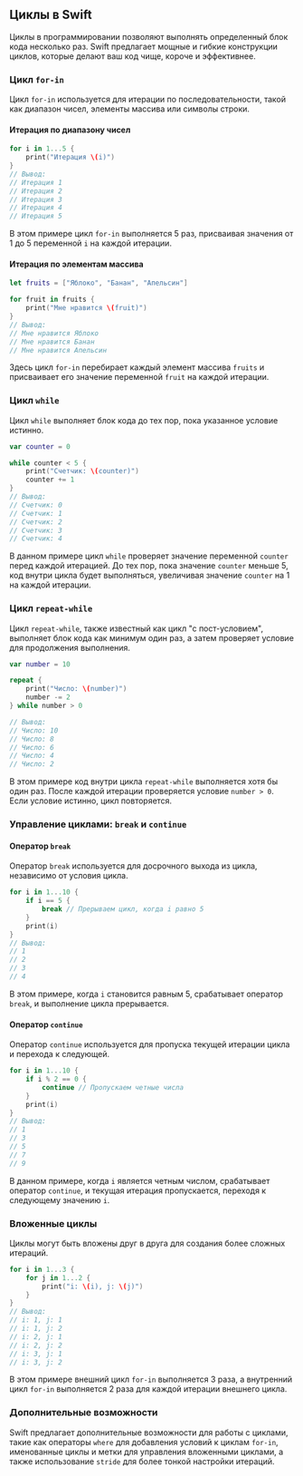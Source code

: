 ## Циклы в Swift

Циклы в программировании позволяют выполнять определенный блок кода несколько раз. Swift предлагает мощные и гибкие конструкции циклов, которые делают ваш код чище, короче и эффективнее.

### Цикл `for-in`

Цикл `for-in` используется для итерации по последовательности, такой как диапазон чисел, элементы массива или символы строки.

#### Итерация по диапазону чисел

```swift
for i in 1...5 {
    print("Итерация \(i)")
}
// Вывод:
// Итерация 1
// Итерация 2
// Итерация 3
// Итерация 4
// Итерация 5
```

В этом примере цикл `for-in` выполняется 5 раз, присваивая значения от 1 до 5 переменной `i` на каждой итерации. 

#### Итерация по элементам массива

```swift
let fruits = ["Яблоко", "Банан", "Апельсин"]

for fruit in fruits {
    print("Мне нравится \(fruit)")
}
// Вывод:
// Мне нравится Яблоко
// Мне нравится Банан
// Мне нравится Апельсин
```

Здесь цикл `for-in` перебирает каждый элемент массива `fruits` и присваивает его значение переменной `fruit` на каждой итерации.

### Цикл `while`

Цикл `while` выполняет блок кода до тех пор, пока указанное условие истинно.

```swift
var counter = 0

while counter < 5 {
    print("Счетчик: \(counter)")
    counter += 1 
}
// Вывод:
// Счетчик: 0
// Счетчик: 1
// Счетчик: 2
// Счетчик: 3
// Счетчик: 4
```

В данном примере цикл `while` проверяет значение переменной `counter` перед каждой итерацией. До тех пор, пока значение `counter` меньше 5, код внутри цикла будет выполняться, увеличивая значение `counter` на 1 на каждой итерации.

### Цикл `repeat-while`

Цикл `repeat-while`, также известный как цикл "с пост-условием", выполняет блок кода как минимум один раз, а затем проверяет условие для продолжения выполнения.

```swift
var number = 10

repeat {
    print("Число: \(number)")
    number -= 2
} while number > 0

// Вывод:
// Число: 10
// Число: 8
// Число: 6
// Число: 4
// Число: 2
```

В этом примере код внутри цикла `repeat-while` выполняется хотя бы один раз. После каждой итерации проверяется условие `number > 0`. Если условие истинно, цикл повторяется.

### Управление циклами: `break` и `continue`

#### Оператор `break`

Оператор `break` используется для досрочного выхода из цикла, независимо от условия цикла.

```swift
for i in 1...10 {
    if i == 5 {
        break // Прерываем цикл, когда i равно 5
    }
    print(i)
}
// Вывод:
// 1
// 2
// 3
// 4
```

В этом примере, когда `i` становится равным 5, срабатывает оператор `break`, и выполнение цикла прерывается.

#### Оператор `continue`

Оператор `continue` используется для пропуска текущей итерации цикла и перехода к следующей.

```swift
for i in 1...10 {
    if i % 2 == 0 {
        continue // Пропускаем четные числа
    }
    print(i)
}
// Вывод:
// 1
// 3
// 5
// 7
// 9
```

В данном примере, когда `i` является четным числом, срабатывает оператор `continue`, и текущая итерация пропускается, переходя к следующему значению `i`.

### Вложенные циклы

Циклы могут быть вложены друг в друга для создания более сложных итераций.

```swift
for i in 1...3 {
    for j in 1...2 {
        print("i: \(i), j: \(j)")
    }
}
// Вывод:
// i: 1, j: 1
// i: 1, j: 2
// i: 2, j: 1
// i: 2, j: 2
// i: 3, j: 1
// i: 3, j: 2
```

В этом примере внешний цикл `for-in` выполняется 3 раза, а внутренний цикл `for-in` выполняется 2 раза для каждой итерации внешнего цикла.

### Дополнительные возможности

Swift предлагает дополнительные возможности для работы с циклами, такие как операторы `where` для добавления условий к циклам `for-in`, именованные циклы и метки для управления вложенными циклами, а также использование `stride` для более тонкой настройки итераций. 
